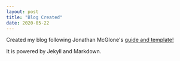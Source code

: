 ```yaml
---
layout: post
title: "Blog Created"
date: 2020-05-22
---
```

Created my blog following Jonathan McGlone's [guide and template!](http://jmcglone.com/guides/github-pages/") 
  
It is powered by Jekyll and Markdown.


